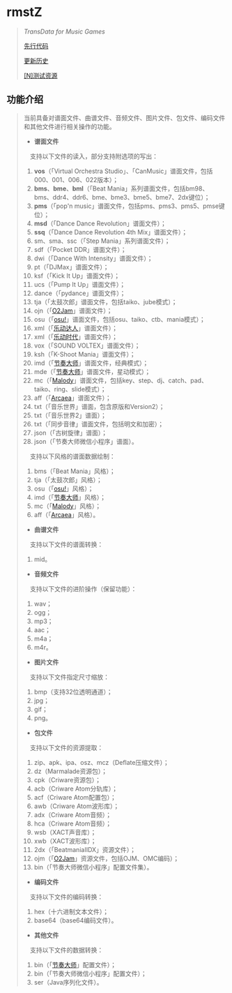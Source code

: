 # rmstZ
>*TransData for Music Games*
>
>[先行代码](EARLYCODE.md)
>
>[更新历史](WHATSNEW.md)
>
>[[N]测试资源](https://www.jianguoyun.com/p/DXXQGv4Qitn5BxiNtLIC)
## 功能介绍
>当前具备对谱面文件、曲谱文件、音频文件、图片文件、包文件、编码文件和其他文件进行相关操作的功能。
>
>* **谱面文件**
>
>　支持以下文件的读入，部分支持附选项的写出：
>1. **vos**（「Virtual Orchestra Studio」、「CanMusic」谱面文件，包括000、001、006、022版本）；
>2. **bms**、**bme**、**bml**（「Beat Mania」系列谱面文件，包括bm98、bms、ddr4、ddr6、bme、bme3、bme5、bme7、2dx键位）；
>3. **pms**（「pop'n music」谱面文件，包括pms、pms3、pms5、pmse键位）；
>4. **msd**（「Dance Dance Revolution」谱面文件）；
>5. **ssq**（「Dance Dance Revolution 4th Mix」谱面文件）；
>6. sm、sma、ssc（「Step Mania」系列谱面文件）；
>7. sdf（「Pocket DDR」谱面文件）；
>8. dwi（「Dance With Intensity」谱面文件）；
>9. pt（「DJMax」谱面文件）；
>10. ksf（「Kick It Up」谱面文件）；
>11. ucs（「Pump It Up」谱面文件）；
>12. dance（「pydance」谱面文件）；
>13. tja（「太鼓次郎」谱面文件，包括taiko、jube模式）；
>14. ojn（「[O2Jam](http://www.o2jam.com/)」谱面文件）；
>15. osu（「[osu!](https://osu.ppy.sh/)」谱面文件，包括osu、taiko、ctb、mania模式）；
>16. xml（「[乐动达人](http://yd2012.redatoms.com/)」谱面文件）；
>17. xml（「[乐动时代](http://www.ydsd.com/)」谱面文件）；
>18. vox（「SOUND VOLTEX」谱面文件）；
>19. ksh（「K-Shoot Mania」谱面文件）；
>20. imd（「[节奏大师](http://da.qq.com/)」谱面文件，经典模式）；
>21. mde（「[节奏大师](http://da.qq.com/)」谱面文件，星动模式）；
>22. mc（「[Malody](http://m.mugzone.net/)」谱面文件，包括key、step、dj、catch、pad、taiko、ring、slide模式）；
>23. aff（「[Arcaea](https://arcaea.lowiro.com/)」谱面文件）；
>24. txt（「音乐世界」谱面，包含原版和Version2）；
>25. txt（「音乐世界2」谱面）；
>26. txt（「同步音律」谱面文件，包括明文和加密）；
>27. json（「古树旋律」谱面）；
>28. json（「节奏大师微信小程序」谱面）。
>
>　支持以下风格的谱面数据绘制：
>1. bms（「Beat Mania」风格）；
>2. tja（「太鼓次郎」风格）；
>3. osu（「[osu!](https://osu.ppy.sh/)」风格）；
>4. imd（「[节奏大师](http://da.qq.com/)」风格）；
>5. mc（「[Malody](http://m.mugzone.net/)」风格）；
>6. aff（「[Arcaea](https://arcaea.lowiro.com/)」风格）。
>
>* **曲谱文件**
>
>　支持以下文件的谱面转换：
>1. mid。
>
>* **音频文件**
>
>　支持以下文件的进阶操作（保留功能）：
>1. wav；
>2. ogg；
>3. mp3；
>4. aac；
>5. m4a；
>6. m4r。
>
>* **图片文件**
>
>　支持以下文件指定尺寸缩放：
>1. bmp（支持32位透明通道）；
>2. jpg；
>3. gif；
>4. png。
>
>* **包文件**
>
>　支持以下文件的资源提取：
>1. zip、apk、ipa、osz、mcz（Deflate压缩文件）；
>2. dz（Marmalade资源包）；
>3. cpk（Criware资源包）；
>4. acb（Criware Atom分轨库）；
>5. acf（Criware Atom配置包）；
>6. awb（Criware Atom波形库）；
>7. adx（Criware Atom音频）；
>8. hca（Criware Atom音频）；
>9. wsb（XACT声音库）；
>10. xwb（XACT波形库）；
>11. 2dx（「BeatmaniaIIDX」资源文件）；
>12. ojm（「[O2Jam](http://www.o2jam.com/)」资源文件，包括OJM、OMC编码）；
>13. bin（「节奏大师微信小程序」配置文件集）。
>
>* **编码文件**
>
>　支持以下文件的编码转换：
>1. hex（十六进制文本文件）；
>2. base64（base64编码文件）。
>
>* **其他文件**
>
>　支持以下文件的数据转换：
>1. bin（「[节奏大师](http://da.qq.com/)」配置文件）；
>2. bin（「节奏大师微信小程序」配置文件）；
>3. ser（Java序列化文件）。
